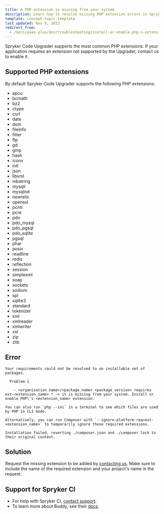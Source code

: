 ```yaml
---
title: A PHP extension is missing from your system
description: Learn how to resolve missing PHP extension errors in Spryker Code Upgrader by installing necessary extensions for smooth operation.
template: concept-topic-template
last_updated: Nov 9, 2023
redirect_from:
  - /docs/paas-plus/dev/troubleshooting/install-or-enable-php-s-extension.html
---
```


Spryker Code Upgrader supports the most common PHP extensions. If your application requires an extension not supported by the Upgrader, contact us to enable it.

## Supported PHP extensions

By default Spryker Code Upgrader supports the following PHP extensions:

* apcu
* bcmath
* bz2
* ctype
* curl
* date
* dom
* fileinfo
* filter
* ftp
* gd
* gmp
* hash
* iconv
* intl
* json
* libxml
* mbstring
* mysqli
* mysqlnd
* newrelic
* openssl
* pcntl
* pcre
* pdo
* pdo_mysql
* pdo_pgsql
* pdo_sqlite
* pgsql
* phar
* posix
* readline
* redis
* reflection
* session
* simplexml
* soap
* sockets
* sodium
* spl
* sqlite3
* standard
* tokenizer
* xml
* xmlreader
* xmlwriter
* xsl
* zip
* zlib

## Error

```shell
Your requirements could not be resolved to an installable set of packages.

  Problem 1

    - <organisation_name>/<package_name> <package_version> requires ext-<extension_name> * -> it is missing from your system. Install or enable PHP\'s <extension_name> extension.

You can also run `php --ini` in a terminal to see which files are used by PHP in CLI mode.

Alternatively, you can run Composer with `--ignore-platform-req=ext-<extension_name>` to temporarily ignore these required extensions.

Installation failed, reverting ./composer.json and ./composer.lock to their original content.
```

## Solution

Request the missing extension to be added by [contacting us](https://spryker.force.com/support/s/). Make sure to include the name of the required extension and your project's name in the request.

## Support for Spryker CI

* For help with Spryker CI, [contact support](https://spryker.force.com/support/s/).
* To learn more about Buddy, see their [docs](https://buddy.works/docs).
